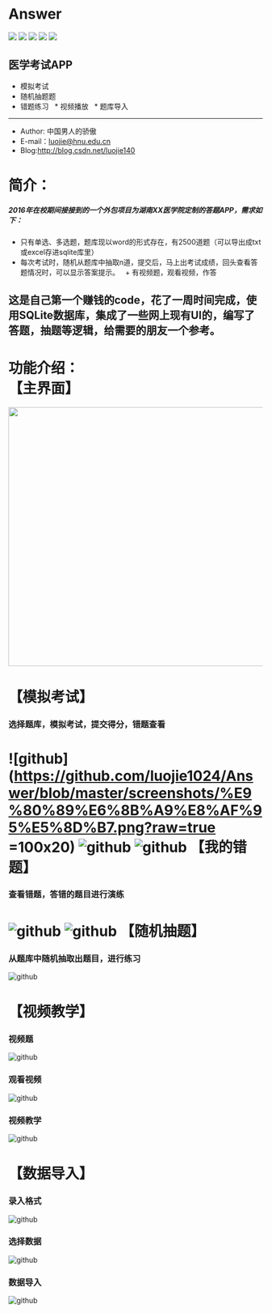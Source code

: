 # Answer

[![](https://user-gold-cdn.xitu.io/2017/12/13/1604ec3c62a7de14)](https://travis-ci.org/Alamofire/Alamofire)  [![](https://img.shields.io/cocoapods/dt/AFNetworking.svg)]()   ![](https://img.shields.io/badge/platform-android-green.svg)
![](https://img.shields.io/badge/language-java-green.svg)  ![](https://img.shields.io/badge/version-v1.0-green.svg)

## 医学考试APP
   * 模拟考试
   * 随机抽题题
   * 错题练习
   * 视频播放
   * 题库导入 
  
  ----
  
+ Author: 中国男人的骄傲
+ E-mail：luojie@hnu.edu.cn
+ Blog:http://blog.csdn.net/luojie140


简介：
=====
>
##### 2016年在校期间接接到的一个外包项目为湖南XX医学院定制的答题APP，需求如下： 
   + 只有单选、多选题，题库现以word的形式存在，有2500道题（可以导出成txt或excel存进sqlite库里）  
   + 每次考试时，随机从题库中抽取n道，提交后，马上出考试成绩，回头查看答题情况时，可以显示答案提示。 
   + 有视频题，观看视频，作答

这是自己第一个赚钱的code，花了一周时间完成，使用SQLite数据库，集成了一些网上现有UI的，编写了答题，抽题等逻辑，给需要的朋友一个参考。
------

功能介绍：   
【主界面】 
=====
<div align=center><img width="512" src="https://github.com/luojie1024/Answer/blob/master/screenshots/%E4%B8%BB%E7%95%8C%E9%9D%A2.png?raw=true"/></div>

【模拟考试】 
=====
### 选择题库，模拟考试，提交得分，错题查看  
![github](https://github.com/luojie1024/Answer/blob/master/screenshots/%E9%80%89%E6%8B%A9%E8%AF%95%E5%8D%B7.png?raw=true =100x20) 
![github](https://github.com/luojie1024/Answer/blob/master/screenshots/%E6%A8%A1%E6%8B%9F%E7%AD%94%E9%A2%98.png?raw=true) 
![github](https://github.com/luojie1024/Answer/blob/master/screenshots/%E7%AD%94%E9%A2%98%E7%BB%93%E6%9E%9C.png?raw=true)
【我的错题】
=====
### 查看错题，答错的题目进行演练  
![github](https://github.com/luojie1024/Answer/blob/master/screenshots/%E6%88%91%E7%9A%84%E9%94%99%E9%A2%98.png?raw=true) 
![github](https://github.com/luojie1024/Answer/blob/master/screenshots/%E9%94%99%E9%A2%98%E8%AF%A6%E8%A7%A3.png?raw=true) 
【随机抽题】
=====
### 从题库中随机抽取出题目，进行练习  
![github](https://github.com/luojie1024/Answer/blob/master/screenshots/%E9%9A%8F%E6%9C%BA%E6%8A%BD%E9%A2%98.png?raw=true)


【视频教学】
=====
### 视频题  
![github](https://github.com/luojie1024/Answer/blob/master/screenshots/%E8%A7%86%E9%A2%91%E9%A2%98%E7%9B%AE.jpg?raw=true)
### 观看视频  
![github](https://github.com/luojie1024/Answer/blob/master/screenshots/%E7%82%B9%E5%87%BB%E8%A7%86%E9%A2%91%E8%A7%82%E7%9C%8B.png?raw=true)
### 视频教学 
![github](https://github.com/luojie1024/Answer/blob/master/screenshots/%E8%A7%86%E9%A2%91%E6%95%99%E5%AD%A6.png?raw=true)

【数据导入】
=====
### 录入格式 
![github](https://github.com/luojie1024/Answer/blob/master/screenshots/%E5%BD%95%E5%85%A5%E6%A0%BC%E5%BC%8F.png?raw=true)
### 选择数据 
![github](https://github.com/luojie1024/Answer/blob/master/screenshots/%E6%95%B0%E6%8D%AE%E5%AF%BC%E5%85%A5.png?raw=true)
### 数据导入
![github](https://github.com/luojie1024/Answer/blob/master/screenshots/%E6%95%B0%E6%8D%AE%E5%AF%BC%E5%85%A5_%E9%80%89%E6%8B%A9%E5%AF%B9%E5%BA%94%E7%9A%84txt%E6%96%87%E4%BB%B6.png?raw=true)



